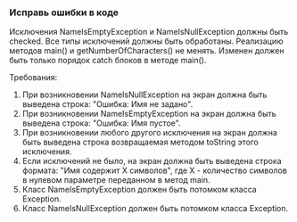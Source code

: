 
### Исправь ошибки в коде

Исключения NameIsEmptyException и NameIsNullException должны быть checked.
Все типы исключений должны быть обработаны.
Реализацию методов main() и getNumberOfCharacters() не менять.
Изменен должен быть только порядок catch блоков в методе main().


Требования:
1.	При возникновении NameIsNullException на экран должна быть выведена строка: &quot;Ошибка: Имя не задано&quot;.
2.	При возникновении NameIsEmptyException на экран должна быть выведена строка: &quot;Ошибка: Имя пустое&quot;.
3.	При возникновении любого другого исключения на экран должна быть выведена строка возвращаемая методом toString этого исключения.
4.	Если исключений не было, на экран должна быть выведена строка формата: &quot;Имя содержит X символов&quot;, где X - количество символов в нулевом параметре переданном в метод main.
5.	Класс NameIsEmptyException должен быть потомком класса Exception.
6.	Класс NameIsNullException должен быть потомком класса Exception.


